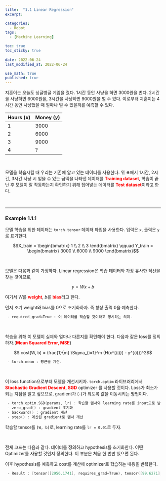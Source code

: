 ```yaml
---
title:  "1.1 Linear Regression"
excerpt: 

categories:
  - Robot
tags:
  - [Machine Learning]

toc: true
toc_sticky: true
 
date: 2022-06-24
last_modified_at: 2022-06-24

use_math: true
published: true
---
```


지훈이는 오늘도 싱글벙글 게임을 켰다. 1시간 동안 사냥을 하면 3000원을 번다. 2시간을 사냥하면 6000원을, 3시간을 사냥하면 9000원을 벌 수 있다. 이로부터 지훈이는 4시간 동안 사냥했을 때 얼마나 벌 수 있을까를 예측할 수 있다.

|Hours ($x$)|Money ($y$)|
|---|---|
|1|3000|
|2|6000|
|3|9000|
|4|?|

<br>

모델을 학습시킬 때 우리는 기존에 알고 있는 데이터를 사용한다. 위 표에서 1시간, 2시간, 3시간 사냥 시 얻을 수 있는 금액을 나타낸 데이터를 <span style="color:red">**Training dataset**</span>, 학습이 끝난 후 모델이 잘 작동하는지 확인하기 위해 집어넣는 데이터를 <span style="color:red">**Test dataset**</span>이라고 한다.

<br>

***

### Example 1.1.1

모델 학습을 위한 데이터는 `torch.tensor` 데이터 타입을 사용한다. 입력은 `x`, 출력은 `y`로 표기한다.

<script src="https://gist.github.com/PYOHYU/736bddb0af06edbb6757286a049a548e.js"></script>

$$X_train = \begin{bmatrix}
1 \\ 2 \\ 3
\end{bmatrix} \qquad Y_train = \begin{bmatrix}
3000 \\ 6000 \\ 9000
\end{bmatrix}$$

<br>

모델은 다음과 같이 가정하자. Linear regression은 학습 데이터와 가장 유사한 직선을 찾는 것이므로,

$$ y = Wx + b$$

여기서 $W$를 <span style="color:red">**weight**</span>, $b$를 <span style="color:red">**bias**</span>라고 한다.

먼저 초기 weight와 bias를 0으로 초기화하자. 즉 항상 출력 0을 예측한다.

<script src="https://gist.github.com/PYOHYU/3d2627c72448e513a4325ed415804b8b.js"></script>

```cpp
 - required_grad=True : 이 데이터를 학습할 것이라고 명시하는 의미.
```

<br>

학습을 위해 이 모델이 실제와 얼마나 다른지를 확인해야 한다. 다음과 같은 loss를 정의하자.(<span style="color:red">**Mean Squared Error, MSE**</span>)

$$ cost(W, b) = \frac{1}{m} \Sigma_{i=1}^m (H(x^{(i)}) - y^{(i)})^2$$

<script src="https://gist.github.com/PYOHYU/0593a66cadd41918f8de5a567759e082.js"></script>

```cpp
 - torch.mean : 평균을 계산.
```

<br>

이 loss function으로부터 모델을 개선시키자. `torch.optim` 라이브러리에서 <span style="color:red">**Stochastic Gradient Descent, SGD**</span> optimizer 를 사용할 것이다. Loss가 최소가 되는 지점을 알고 싶으므로, gradient가 (-)가 되도록 값을 이동시키는 방법이다.

<script src="https://gist.github.com/PYOHYU/47a56873e7164bced87703e78f14ed52.js"></script>

```cpp
 - torch.optim.SGD(params, lr) : 학습할 텐서와 learning rate를 input으로 받아 모델을 학습.
 - zero_grad() : gradient 초기화
 - backward() : gradient 계산
 - step() : 계산된 gradient로 텐서 개선
```

학습할 tensor를 `[W, b]`로, learning rate를 `lr = 0.01`로 두자.

<br>

전체 코드는 다음과 같다. 데이터를 정의하고 hypothesis를 초기화한다. 어떤 Optimizer를 사용할 것인지 정의한다. 이 부분은 처음 한 번만 있으면 된다.

이후 hypothesis를 예측하고 cost를 계산해 optimizer로 학습하는 내용을 반복한다.

<script src="https://gist.github.com/PYOHYU/d0ebc126d6853304bc10156584bd194d.js"></script>

```cpp
 - Result : [tensor([2956.1741], requires_grad=True), tensor([99.6271], requires_grad=True)]
```